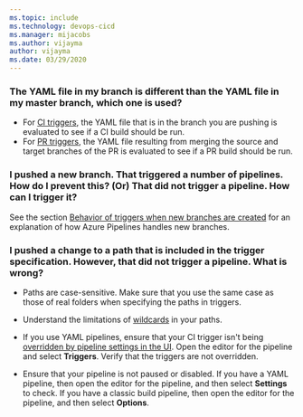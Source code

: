 ```yaml
---
ms.topic: include
ms.technology: devops-cicd
ms.manager: mijacobs
ms.author: vijayma
author: vijayma
ms.date: 03/29/2020
---
```


### The YAML file in my branch is different than the YAML file in my master branch, which one is used?

* For [CI triggers](#ci-triggers), the YAML file that is in the branch you are pushing is evaluated to see if a CI build should be run.
* For [PR triggers](#pr-triggers), the YAML file resulting from merging the source and target branches of the PR is evaluated to see if a PR build should be run.

### I pushed a new branch. That triggered a number of pipelines. How do I prevent this? (Or) That did not trigger a pipeline. How can I trigger it?

See the section [Behavior of triggers when new branches are created](#behavior-of-triggers-when-new-branches-are-created) for an explanation of how Azure Pipelines handles new branches.

### I pushed a change to a path that is included in the trigger specification. However, that did not trigger a pipeline. What is wrong?

* Paths are case-sensitive. Make sure that you use the same case as those of real folders when specifying the paths in triggers.

* Understand the limitations of [wildcards](#wildcards) in your paths.

* If you use YAML pipelines, ensure that your CI trigger isn't being [overridden by pipeline settings in the UI](../../troubleshooting.md#overridden-yaml-trigger-setting). Open the editor for the pipeline and select **Triggers**. Verify that the triggers are not overridden.

* Ensure that your pipeline is not paused or disabled. If you have a YAML pipeline, then open the editor for the pipeline, and then select **Settings** to check. If you have a classic build pipeline, then open the editor for the pipeline, and then select **Options**.
